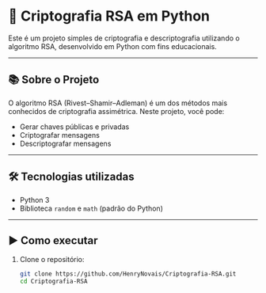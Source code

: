 # 🔐 Criptografia RSA em Python

Este é um projeto simples de criptografia e descriptografia utilizando o algoritmo RSA, desenvolvido em Python com fins educacionais.

---

## 📚 Sobre o Projeto

O algoritmo RSA (Rivest–Shamir–Adleman) é um dos métodos mais conhecidos de criptografia assimétrica. Neste projeto, você pode:

- Gerar chaves públicas e privadas
- Criptografar mensagens
- Descriptografar mensagens

---

## 🛠️ Tecnologias utilizadas

- Python 3
- Biblioteca `random` e `math` (padrão do Python)

---

## ▶️ Como executar

1. Clone o repositório:
   ```bash
   git clone https://github.com/HenryNovais/Criptografia-RSA.git
   cd Criptografia-RSA
